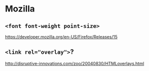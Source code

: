 # Mozilla

## `<font font-weight point-size>`

https://developer.mozilla.org/en-US/Firefox/Releases/15

## `<link rel="overlay">`?

http://disruptive-innovations.com/zoo/20040830/HTMLoverlays.html
